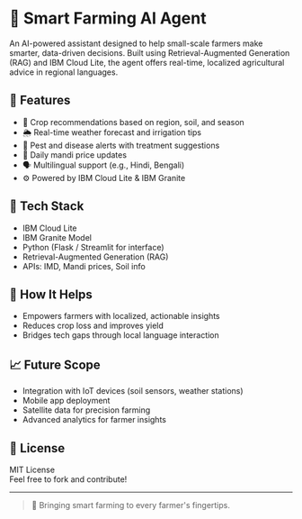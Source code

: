 # 🌾 Smart Farming AI Agent

An AI-powered assistant designed to help small-scale farmers make smarter, data-driven decisions. Built using Retrieval-Augmented Generation (RAG) and IBM Cloud Lite, the agent offers real-time, localized agricultural advice in regional languages.

## 🚀 Features

- 🌱 Crop recommendations based on region, soil, and season  
- 🌦️ Real-time weather forecast and irrigation tips  
- 🐛 Pest and disease alerts with treatment suggestions  
- 🧺 Daily mandi price updates  
- 🗣️ Multilingual support (e.g., Hindi, Bengali)  
- ⚙️ Powered by IBM Cloud Lite & IBM Granite

## 🧩 Tech Stack

- IBM Cloud Lite  
- IBM Granite Model  
- Python (Flask / Streamlit for interface)  
- Retrieval-Augmented Generation (RAG)  
- APIs: IMD, Mandi prices, Soil info

## 📌 How It Helps

- Empowers farmers with localized, actionable insights  
- Reduces crop loss and improves yield  
- Bridges tech gaps through local language interaction

## 📈 Future Scope

- Integration with IoT devices (soil sensors, weather stations)  
- Mobile app deployment  
- Satellite data for precision farming  
- Advanced analytics for farmer insights

## 📄 License

MIT License  
Feel free to fork and contribute!

---

> 🌿 Bringing smart farming to every farmer's fingertips.
